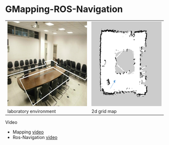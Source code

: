 # GMapping-ROS-Navigation

 <table align="center">
  <tr>
    <td><img src="https://github.com/Todd-Qi/GMapping-ROS-Navigation/blob/master/map/lab-map.jpg" width="480" height="270"></td>
    <td><img src="https://github.com/Todd-Qi/GMapping-ROS-Navigation/blob/master/map/lab-2d-grid-map.png" width="480" height="270"></td>
  </tr>
  <tr>
    <td>laboratory environment</td>
    <td>2d grid map</td>
  </tr>
</table>




Video

+ Mapping [video]()
+ Ros-Navigation [video](https://www.bilibili.com/video/BV1uZ4y1G7Q4/)
